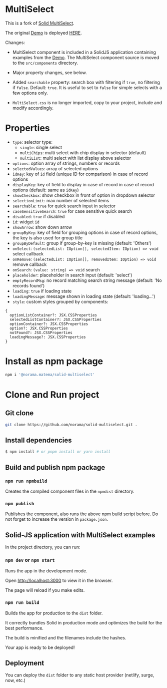 # MultiSelect

This is a fork of [Solid MultiSelect](https://github.com/digichanges/solid-multiselect).

The original [Demo](https://codesandbox.io/s/solidjs-multiselect-demo-db55z?file=/src/main.tsx)
is deployed [HERE](https://solid-multiselect.vercel.app/).

Changes:

- MultiSelect component is included in a SolidJS application containing examples from the
  [Demo](https://codesandbox.io/s/solidjs-multiselect-demo-db55z?file=/src/main.tsx).
  The MultiSelect component source is moved to the `src/components` directory.

- Major property changes, see below.

- Added `searchable` property: search box with filtering if `true`, no filtering if `false`. Default: `true`. It is useful to set to `false` for simple selects with a few options only.

- `MultiSelect.css` is no longer imported, copy to your project, include and modify accordingly.

# Properties

- `type`: selector type:
  - `single`: single select
  - `multiChips`: multi select with chip display in selector (default)
  - `multiList`: multi select with list display above selector
- `options`: option array of strings, numbers or records
- `selectedValues`: array of selected options
- `idKey`: key of `id` field (unique ID for comparison) in case of record options
- `displayKey`: key of field to display in case of record in case of record options (default: same as `idKey`)
- `showCheckbox`: show checkbox in front of option in dropdown selector
- `selectionLimit`: max number of selected items
- `searchable`: `true` for quick search input in selector
- `caseSensitiveSearch`: `true` for case sensitive quick search
- `disabled`: `true` if disabled
- `id`: widget `id`
- `showArrow`: show down arrow
- `groupByKey`: key of field for grouping options in case of record options,
  the key is also used for group title
- `groupByDefault`: group if group-by-key is missing (default: 'Others')
- `onSelect`: `(selectedList: IOption[], selectedItem: IOption) => void` select callback
- `onRemove`: `(selectedList: IOption[], removedItem: IOption) => void` remove callback
- `onSearch`: `(value: string) => void` search
- `placeholder`: placeholder in search input (default: 'select')
- `emptyRecordMsg`: no record matching search string message (default: 'No records found')
- `loading`: `true` if loading state
- `loadingMessage`: message shown in loading state (default: 'loading...')
- `style`: custom styles grouped by components:

```
{
  optionListContainer?: JSX.CSSProperties
  selectedListContainer?: JSX.CSSProperties
  optionContainer?: JSX.CSSProperties
  option?: JSX.CSSProperties
  notFound?: JSX.CSSProperties
  loadingMessage?: JSX.CSSProperties
}
```

# Install as npm package

```bash
npm i '@norama.matema/solid-multiselect'
```

# Clone and Run project

## Git clone

```bash
git clone https://github.com/norama/solid-multiselect.git .
```

## Install dependencies

```bash
$ npm install # or pnpm install or yarn install
```

## Build and publish npm package

### `npm run npmbuild`

Creates the compiled component files in the `npmdist` directory.

### `npm publish`

Publishes the component, also runs the above npm build script before.
Do not forget to increase the version in `package.json`.

## Solid-JS application with MultiSelect examples

In the project directory, you can run:

### `npm dev` or `npm start`

Runs the app in the development mode.

Open [http://localhost:3000](http://localhost:3000) to view it in the browser.

The page will reload if you make edits.

### `npm run build`

Builds the app for production to the `dist` folder.

It correctly bundles Solid in production mode and optimizes the build for the best performance.

The build is minified and the filenames include the hashes.

Your app is ready to be deployed!

## Deployment

You can deploy the `dist` folder to any static host provider (netlify, surge, now, etc.)
